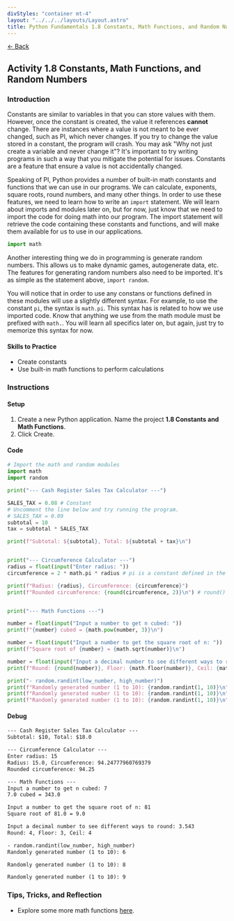 ```yaml
---
divStyles: "container mt-4"
layout: "../../../layouts/Layout.astro"
title: Python Fundamentals 1.8 Constants, Math Functions, and Random Numbers
---
```


[← Back](/python-fundamentals/)

## Activity 1.8 Constants, Math Functions, and Random Numbers

### Introduction

Constants are similar to variables in that you can store values with them. However, once the constant is created, the value it references **cannot** change. There are instances where a value is not meant to be ever changed, such as PI, which never changes. If you try to change the value stored in a constant, the program will crash. You may ask "Why not just create a variable and never change it"? It's important to try writing programs in such a way that you mitigate the potential for issues. Constants are a feature that ensure a value is not accidentally changed.

Speaking of PI, Python provides a number of built-in math constants and functions that we can use in our programs. We can calculate, exponents, square roots, round numbers, and many other things. In order to use these features, we need to learn how to write an `import` statement. We will learn about imports and modules later on, but for now, just know that we need to import the code for doing math into our program. The import statement will retrieve the code containing these constants and functions, and will make them available for us to use in our applications.

```python
import math
```

Another interesting thing we do in programming is generate random numbers. This allows us to make dynamic games, autogenerate data, etc. The features for generating random numbers also need to be imported. It's as simple as the statement above, `import random`.

You will notice that in order to use any constans or functions defined in these modules will use a slightly different syntax. For example, to use the constant `pi`, the syntax is `math.pi`. This syntax has is related to how we use imported code. Know that anything we use from the math module must be prefixed with `math.`. You will learn all specifics later on, but again, just try to memorize this syntax for now.

#### Skills to Practice

- Create constants
- Use built-in math functions to perform calculations

### Instructions

#### Setup

1. Create a new Python application. Name the project **1.8 Constants and Math Functions**.
2. Click Create.

#### Code

```python
# Import the math and random modules
import math
import random

print("--- Cash Register Sales Tax Calculator ---")

SALES_TAX = 0.08 # Constant
# Uncomment the line below and try running the program.
# SALES_TAX = 0.09
subtotal = 10
tax = subtotal * SALES_TAX

print(f"Subtotal: ${subtotal}, Total: ${subtotal + tax}\n")


print("--- Circumference Calculator ---")
radius = float(input("Enter radius: "))
circumference = 2 * math.pi * radius # pi is a constant defined in the math module

print(f"Radius: {radius}, Circumference: {circumference}")
print(f"Rounded circumference: {round(circumference, 2)}\n") # round() is available without an import statement


print("--- Math Functions ---")

number = float(input("Input a number to get n cubed: "))
print(f"{number} cubed = {math.pow(number, 3)}\n")

number = float(input("Input a number to get the square root of n: "))
print(f"Square root of {number} = {math.sqrt(number)}\n")

number = float(input("Input a decimal number to see different ways to round: "))
print(f"Round: {round(number)}, Floor: {math.floor(number)}, Ceil: {math.ceil(number)}\n")

print("- random.randint(low_number, high_number)")
print(f"Randomly generated number (1 to 10): {random.randint(1, 10)}\n")
print(f"Randomly generated number (1 to 10): {random.randint(1, 10)}\n")
print(f"Randomly generated number (1 to 10): {random.randint(1, 10)}\n")
```

#### Debug

```txt
--- Cash Register Sales Tax Calculator ---
Subtotal: $10, Total: $18.0

--- Circumference Calculator ---
Enter radius: 15
Radius: 15.0, Circumference: 94.24777960769379
Rounded circumference: 94.25

--- Math Functions ---
Input a number to get n cubed: 7
7.0 cubed = 343.0

Input a number to get the square root of n: 81
Square root of 81.0 = 9.0

Input a decimal number to see different ways to round: 3.543
Round: 4, Floor: 3, Ceil: 4

- random.randint(low_number, high_number)
Randomly generated number (1 to 10): 6

Randomly generated number (1 to 10): 8

Randomly generated number (1 to 10): 9
```

### Tips, Tricks, and Reflection

- Explore some more math functions [here](https://docs.python.org/3/library/math.html).
